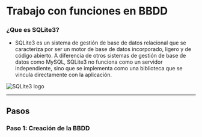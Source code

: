 # Trabajo con funciones en BBDD

### ¿Que es SQLite3?

- SQLite3 es un sistema de gestión de base de datos relacional que se caracteriza por ser un motor de base de datos incorporado, ligero y de código abierto. A diferencia de otros sistemas de gestión de base de datos como MySQL, SQLite3 no funciona como un servidor independiente, sino que se implementa como una biblioteca que se vincula directamente con la  aplicación.

![SQLite3 logo](https://github.com/aaronalvrod/BBDD./assets/147527842/66e6aecb-6d3f-4a2c-b845-6059ccd59596)

---

## Pasos

### Paso 1: Creación de la BBDD


